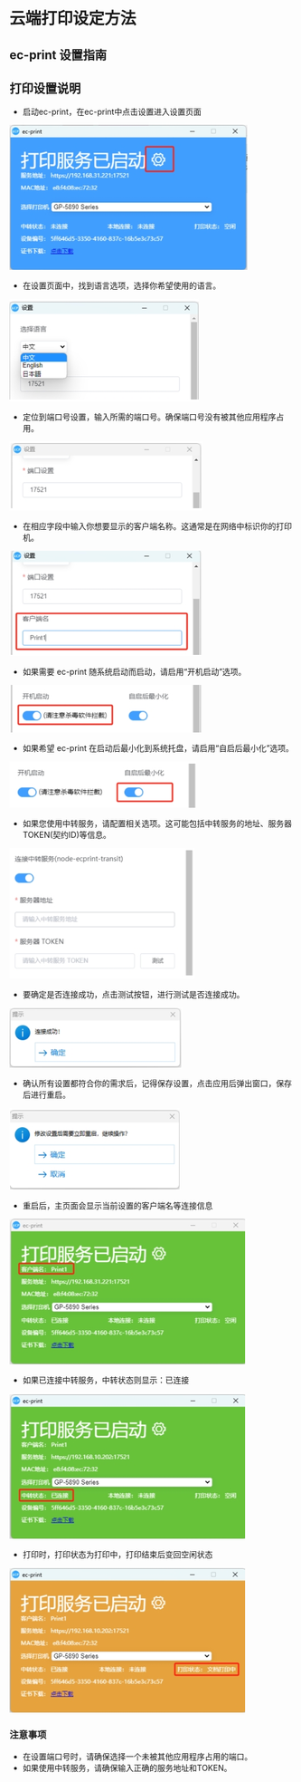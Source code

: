 # 云端打印设定方法


## **ec-print 设置指南**

## 打印设置说明

- 启动ec-print，在ec-print中点击设置进入设置页面

![image](images/cloudprint1.png)
- 在设置页面中，找到语言选项，选择你希望使用的语言。

![image](images/cloudprint2.png)
- 定位到端口号设置，输入所需的端口号。确保端口号没有被其他应用程序占用。

![image](images/cloudprint3.png)
- 在相应字段中输入你想要显示的客户端名称。这通常是在网络中标识你的打印机。

![image](images/cloudprint4.png)
- 如果需要 ec-print 随系统启动而启动，请启用“开机启动”选项。

![image](images/cloudprint5.png)
- 如果希望 ec-print 在启动后最小化到系统托盘，请启用“自启后最小化”选项。

![image](images/cloudprint6.png)
- 如果您使用中转服务，请配置相关选项。这可能包括中转服务的地址、服务器TOKEN(契约ID)等信息。

![image](images/cloudprint7.png)
- 要确定是否连接成功，点击测试按钮，进行测试是否连接成功。

![image](images/cloudprint8.png)
- 确认所有设置都符合你的需求后，记得保存设置，点击应用后弹出窗口，保存后进行重启。

![image](images/cloudprint9.png)
- 重启后，主页面会显示当前设置的客户端名等连接信息

![image](images/cloudprint10.png)
- 如果已连接中转服务，中转状态则显示：已连接

![image](images/cloudprint11.png)
- 打印时，打印状态为打印中，打印结束后变回空闲状态

![image](images/cloudprint12.png)
### **注意事项**

- 在设置端口号时，请确保选择一个未被其他应用程序占用的端口。
- 如果使用中转服务，请确保输入正确的服务地址和TOKEN。
